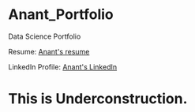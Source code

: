 # Anant_Portfolio
Data Science Portfolio

Resume: [Anant's resume](https://github.com/patankar-anant123/Anant_Portfolio/blob/main/Anant_resume/resume_Anant.pdf)

LinkedIn Profile: [Anant's LinkedIn](https://www.linkedin.com/in/anant-patankar/)


# This is Underconstruction.
